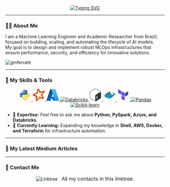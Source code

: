 <div align="center">
  <a href="https://git.io/typing-svg"><img src="https://readme-typing-svg.demolab.com?font=Fira+Code&weight=700&size=30&pause=1000&color=00BFFF&center=true&vCenter=true&width=600&lines=Hi+%F0%9F%91%8B%2C+I'm+Gustavo+Ferratti;A+passionate+ML+Engineer;Focusing+on+MLOps+Solutions" alt="Typing SVG" /></a>
</div>

---

### 👨‍💻 About Me

I am a Machine Learning Engineer and Academic Researcher from Brazil, focused on building, scaling, and automating the lifecycle of AI models.  
My goal is to design and implement robust MLOps infrastructures that ensure performance, security, and efficiency for innovative solutions.

<p align="left">
  <img src="https://komarev.com/ghpvc/?username=gmferratti&label=Profile%20Views&color=0e75b6&style=flat-square" alt="gmferratti" />
</p>

---

### 🚀 My Skills & Tools

<p align="center">
  <a href="https://www.python.org" target="_blank" rel="noreferrer">
    <img src="https://raw.githubusercontent.com/devicons/devicon/master/icons/python/python-original.svg" alt="Python" width="40" height="40"/>
  </a>
  <a href="https://spark.apache.org/" target="_blank" rel="noreferrer">
    <img src="https://raw.githubusercontent.com/devicons/devicon/master/icons/apachespark/apachespark-original.svg" alt="PySpark" width="40" height="40"/>
  </a>
  <a href="https://azure.microsoft.com/" target="_blank" rel="noreferrer">
    <img src="https://raw.githubusercontent.com/devicons/devicon/master/icons/azure/azure-original.svg" alt="Azure" width="40" height="40"/>
  </a>
  <a href="https://databricks.com/" target="_blank" rel="noreferrer">
    <img src="https://cdn.simpleicons.org/databricks/FF3621" alt="Databricks" width="40" height="40"/>
  </a>
  <a href="https://www.gnu.org/software/bash/" target="_blank" rel="noreferrer">
    <img src="https://raw.githubusercontent.com/devicons/devicon/master/icons/bash/bash-original.svg" alt="Shell/Bash" width="40" height="40"/>
  </a>
  <a href="https://www.docker.com/" target="_blank" rel="noreferrer">
    <img src="https://raw.githubusercontent.com/devicons/devicon/master/icons/docker/docker-original.svg" alt="Docker" width="40" height="40"/>
  </a>
  <a href="https://www.terraform.io/" target="_blank" rel="noreferrer">
    <img src="https://raw.githubusercontent.com/devicons/devicon/master/icons/terraform/terraform-original.svg" alt="Terraform" width="40" height="40"/>
  </a>
  <a href="https://pandas.pydata.org/" target="_blank" rel="noreferrer">
    <img src="https://cdn.simpleicons.org/pandas/00BFFF" alt="Pandas" width="40" height="40"/>
  </a>
  <a href="https://scikit-learn.org/" target="_blank" rel="noreferrer">
    <img src="https://cdn.simpleicons.org/scikitlearn/F7931E" alt="Scikit-learn" width="40" height="40"/>
  </a>
</p>

- 💬 **Expertise:** Feel free to ask me about **Python, PySpark, Azure, and Databricks**.  
- 🌱 **Currently Learning:** Expanding my knowledge in **Shell, AWS, Docker, and Terraform** for infrastructure automation.

---

### 📝 My Latest Medium Articles

---

### 🔗 Contact Me

<p align="center">
  <a href="https://linktr.ee/gmferratti" target="_blank" rel="noreferrer" style="text-decoration: none; color: inherit;">
    <img src="https://cdn.simpleicons.org/linktree/06C755" alt="Linktree" width="30" height="30" style="vertical-align: middle;"/>
    <span style="font-size: 16px; margin-left: 8px; vertical-align: middle;"> All my contacts in this linktree.
  </a>
</p>

